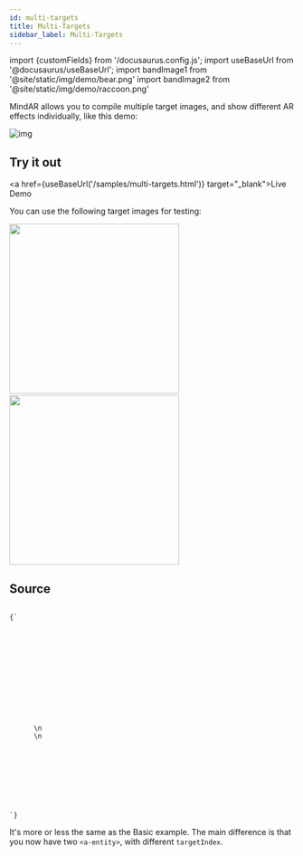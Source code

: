 ```yaml
---
id: multi-targets 
title: Multi-Targets
sidebar_label: Multi-Targets 
---
```


import {customFields} from '/docusaurus.config.js';
import useBaseUrl from '@docusaurus/useBaseUrl';
import bandImage1 from '@site/static/img/demo/bear.png'
import bandImage2 from '@site/static/img/demo/raccoon.png'

MindAR allows you to compile multiple target images, and show different AR effects individually, like this demo:

![img](/img/demo/multi-targets-demo.gif)


## Try it out
<a href={useBaseUrl('/samples/multi-targets.html')} target="_blank">Live Demo</a>

You can use the following target images for testing:

<img src={bandImage1} width="300" />
&nbsp;
<img src={bandImage2} width="300" />

## Source
<code>
{`
<html>
  <head>
    <meta name="viewport" content="width=device-width, initial-scale=1" />
    <script src="https://aframe.io/releases/1.5.0/aframe.min.js"></script>
    <script src="https://cdn.jsdelivr.net/gh/donmccurdy/aframe-extras@v7.0.0/dist/aframe-extras.min.js"></script>
    <script src="https://cdn.jsdelivr.net/npm/mind-ar@${customFields.libVersion}/dist/mindar-image-aframe.prod.js"></script>
  </head>

  <body>
    <a-scene mindar-image="imageTargetSrc: https://cdn.jsdelivr.net/gh/hiukim/mind-ar-js@${customFields.libVersion}/examples/image-tracking/assets/band-example/band.mind;" color-space="sRGB" renderer="colorManagement: true, physicallyCorrectLights" vr-mode-ui="enabled: false" device-orientation-permission-ui="enabled: false">
      <a-assets>
        <a-asset-item id="bearModel" src="https://cdn.jsdelivr.net/gh/hiukim/mind-ar-js@${customFields.libVersion}/examples/image-tracking/assets/band-example/bear/scene.gltf"></a-asset-item>
        <a-asset-item id="raccoonModel" src="https://cdn.jsdelivr.net/gh/hiukim/mind-ar-js@${customFields.libVersion}/examples/image-tracking/assets/band-example/raccoon/scene.gltf"></a-asset-item>
      </a-assets>\n
      <a-camera position="0 0 0" look-controls="enabled: false"></a-camera>\n
      <a-entity mindar-image-target="targetIndex: 0">
        <a-gltf-model rotation="0 0 0 " position="0 -0.25 0" scale="0.05 0.05 0.05" src="#raccoonModel" animation-mixer>
      </a-entity>
      <a-entity mindar-image-target="targetIndex: 1">
        <a-gltf-model rotation="0 0 0 " position="0 -0.25 0" scale="0.05 0.05 0.05" src="#bearModel" animation-mixer>
      </a-entity>
    </a-scene>
  </body>
</html>
`}
</code>

It's more or less the same as the Basic example. The main difference is that you now have two `<a-entity>`, with different `targetIndex`.
